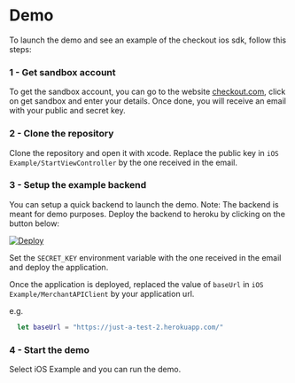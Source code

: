 # Demo

To launch the demo and see an example of the checkout ios sdk, follow this steps:

### 1 - Get sandbox account

To get the sandbox account, you can go to the website [checkout.com](checkout.com), click on get sandbox and enter your details.
Once done, you will receive an email with your public and secret key.

### 2 - Clone the repository

Clone the repository and open it with xcode. Replace the public key in `iOS Example/StartViewController` by the one received in the email.

### 3 - Setup the example backend

You can setup a quick backend to launch the demo. Note: The backend is meant for demo purposes.
Deploy the backend to heroku by clicking on the button below:

[![Deploy](https://www.herokucdn.com/deploy/button.svg)](https://heroku.com/deploy?template=https://github.com/floriel-fedry-cko/just-another-test)

Set the `SECRET_KEY` environment variable with the one received in the email and deploy the application.

Once the application is deployed, replaced the value of `baseUrl` in `iOS Example/MerchantAPIClient` by your application url.

e.g.

```swift
  let baseUrl = "https://just-a-test-2.herokuapp.com/"
```

### 4 - Start the demo

Select iOS Example and you can run the demo.

